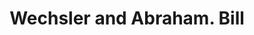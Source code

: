 ---
doi: 10.7916/D8863TGX
date_other: '1880'
date_other_textual: 1880-1889
form: printed ephemera
genre:
- Invoices
name:
- Wechsler and Abraham
object_in_context_url: https://biggert.cul.columbia.edu/items/view/ave_biggert_00872
subject_hierarchical_geographic:
- New York, New York, United States
subject_name:
- Wechsler and Abraham
title: Wechsler and Abraham. Bill
sort_title: Wechsler and Abraham. Bill
call_number: ave_biggert_00872
coordinates:
- 40.69277777777778,-73.99027777777778
pid: ave_biggert_00872
identifiers: ave_biggert_00872
thumbnail: https://derivativo-1.library.columbia.edu/iiif/2/ldpd:345863/full/!256,256/0/native.jpg
permalink: "/biggert/ave_biggert_00872/"
layout: iiif-image-page
---